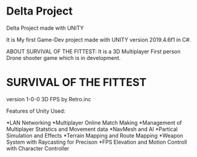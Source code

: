 # Delta Project
 Delta Project  made with UNITY 

It is My first Game-Dev project made with UNITY version 2019.4.6f1 in C#.

ABOUT SURVIVAL OF THE FITTEST:
	It is a 3D Multiplayer First person Drone shooter game which is in development.

# SURVIVAL OF THE FITTEST
version 1-0-0
3D FPS
by Retro.inc

Features of Unity Used:

*LAN Networking
*Multiplayer Online Match Making
*Management of Multiplayer Statstics and Movement data
*NavMesh and AI
*Partical Simulation and Effects
*Terrain Mapping and Route Mapping
*Weapon System with Raycasting for Precison
*FPS Elevation and Motion Controll with Character Controller



